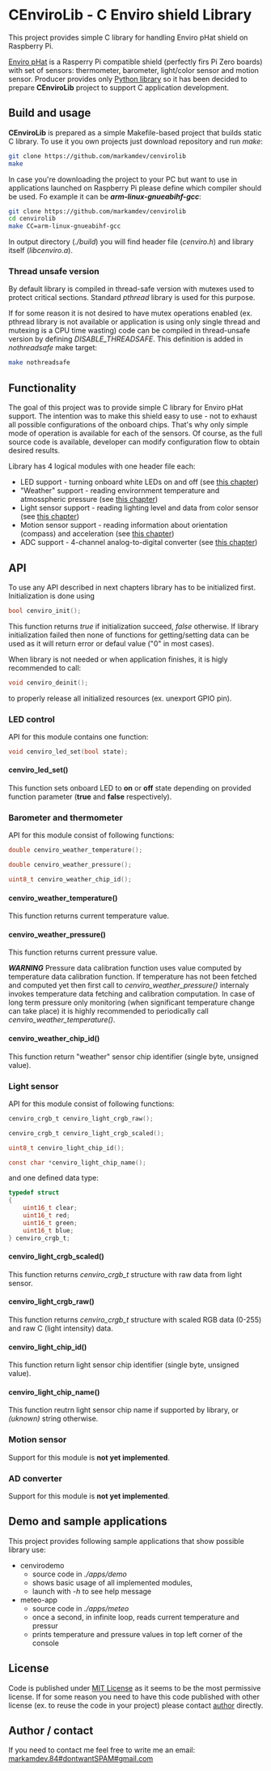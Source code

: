 # CEnviroLib - C Enviro shield Library

This project provides simple C library for handling Enviro pHat shield on Raspberry Pi.

[Enviro pHat](https://shop.pimoroni.com/products/enviro-phat) is a Rasperry Pi compatible shield (perfectly firs Pi Zero boards) with set of sensors: thermometer, barometer, light/color sensor and motion sensor. Producer provides only [Python library](https://github.com/pimoroni/enviro-phat) so it has been decided to prepare **CEnviroLib** project to support C application development.

## Build and usage

**CEnviroLib** is prepared as a simple Makefile-based project that builds static C library. To use it you own projects just download repository and run *make*:

```bash
git clone https://github.com/markamdev/cenvirolib
make
```

In case you're downloading the project to your PC but want to use in applications launched on Raspberry Pi please define which compiler should be used. Fo example it can be ***arm-linux-gnueabihf-gcc***:

```bash
git clone https://github.com/markamdev/cenvirolib
cd cenvirolib
make CC=arm-linux-gnueabihf-gcc
```

In output directory (*./build*) you will find header file (*cenviro.h*) and library itself (*libcenviro.a*).

### Thread unsafe version

By default library is compiled in thread-safe version with mutexes used to protect critical sections. Standard *pthread* library is used for this purpose.

If for some reason it is not desired to have mutex operations enabled (ex. pthread library is not available or application is using only single thread and mutexing is a CPU time wasting) code can be compiled in thread-unsafe version by defining *DISABLE_THREADSAFE*. This definition is added in *nothreadsafe* make target:

```bash
make nothreadsafe
```

## Functionality

The goal of this project was to provide simple C library for Enviro pHat support. The intention was to make this shield easy to use - not to exhaust all possible configurations of the onboard chips. That's why only simple mode of operation is available for each of the sensors. Of course, as the full source code is available, developer can modify configuration flow to obtain desired results.

Library has 4 logical modules with one header file each:

* LED support - turning onboard white LEDs on and off (see [this chapter](#led-control))
* "Weather" support - reading envirornment temperature and atmosspheric pressure (see [this chapter](#barometer-and-thermometer))
* Light sensor support - reading lighting level and data from color sensor (see [this chapter](#light-sensor))
* Motion sensor support - reading information about orientation (compass) and acceleration (see [this chapter](#motion-sensor))
* ADC support - 4-channel analog-to-digital converter (see [this chapter](#ad-converter))

## API

To use any API described in next chapters library has to be initialized first. Initialization is done using

```c
bool cenviro_init();
```

This function returns *true* if initialization succeed, *false* otherwise. If library initialization failed then none of functions for getting/setting data can be used as it will return error or defaul value ("0" in most cases).

When library is not needed or when application finishes, it is higly recommended to call:

```c
void cenviro_deinit();
```

to properly release all initialized resources (ex. unexport GPIO pin).

### LED control

API for this module contains one function:

```C
void cenviro_led_set(bool state);
```

#### cenviro_led_set()

This function sets onboard LED to **on** or **off** state depending on provided function parameter (**true** and **false** respectively).

### Barometer and thermometer

API for this module consist of following functions:

```c
double cenviro_weather_temperature();

double cenviro_weather_pressure();

uint8_t cenviro_weather_chip_id();
```

#### cenviro_weather_temperature()

This function returns current temperature value.

#### cenviro_weather_pressure()

This function returns current pressure value.

***WARNING*** Pressure data calibration function uses value computed by temperature data calibration function. If temperature has not been fetched and computed yet then first call to *cenviro_weather_pressure()* internaly invokes temperature data fetching and calibration computation. In case of long term pressure only monitoring (when significant temperature change can take place) it is highly recommended to periodically call *cenviro_weather_temperature()*.

#### cenviro_weather_chip_id()

This function return "weather" sensor chip identifier (single byte, unsigned value).

### Light sensor

API for this module consist of following functions:

```c
cenviro_crgb_t cenviro_light_crgb_raw();

cenviro_crgb_t cenviro_light_crgb_scaled();

uint8_t cenviro_light_chip_id();

const char *cenviro_light_chip_name();
```

and one defined data type:

```c
typedef struct
{
    uint16_t clear;
    uint16_t red;
    uint16_t green;
    uint16_t blue;
} cenviro_crgb_t;
```

#### cenviro_light_crgb_scaled()

This function returns *cenviro_crgb_t* structure with raw data from light sensor.

#### cenviro_light_crgb_raw()

This function returns *cenviro_crgb_t* structure with scaled RGB data (0-255) and raw C (light intensity) data.

#### cenviro_light_chip_id()

This function return light sensor chip identifier (single byte, unsigned value).

#### cenviro_light_chip_name()

This function reutrn light sensor chip name if supported by library, or *(uknown)* string otherwise.

### Motion sensor

Support for this module is **not yet implemented**.

### AD converter

Support for this module is **not yet implemented**.

## Demo and sample applications

This project provides following sample applications that show possible library use:

* cenvirodemo
  * source code in *./apps/demo*
  * shows basic usage of all implemented modules,
  * launch with *-h* to see help message
* meteo-app
  * source code in *./apps/meteo*
  * once a second, in infinite loop, reads current temperature and pressur
  * prints temperature and pressure values in top left corner of the console

## License

Code is published under [MIT License](https://opensource.org/licenses/MIT) as it seems to be the most permissive license. If for some reason you need to have this code published with other license (ex. to reuse the code in your project) please contact [author](#author-/-contact) directly.

## Author / contact

If you need to contact me feel free to write me an email:
[markamdev.84#dontwantSPAM#gmail.com](maitlo:)
